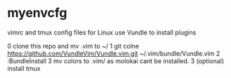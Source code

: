 # myenvcfg
vimrc and tmux config files for Linux
use Vundle to install plugins

0 clone this repo and mv .vim to ~/
1 git colne https://github.com/VundleVim/Vundle.vim.git ~/.vim/bundle/Vundle.vim
2 :BundleInstall
3 mv colors to .vim/ as molokai cant be installed.
3 (optional) install tmux 
